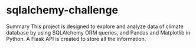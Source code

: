 # sqlalchemy-challenge

Summary
This project is designed to explore and analyze data of climate database by using SQLAlchemy ORM queries, and Pandas and Matplotlib in Python. A Flask API is created to store all the information.

